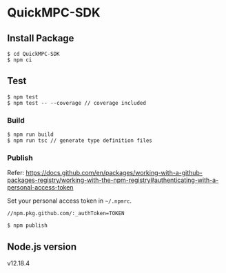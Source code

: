 # QuickMPC-SDK

## Install Package

```
$ cd QuickMPC-SDK
$ npm ci
```


## Test

```
$ npm test
$ npm test -- --coverage // coverage included
```

### Build

```
$ npm run build
$ npm run tsc // generate type definition files
```

### Publish
Refer: https://docs.github.com/en/packages/working-with-a-github-packages-registry/working-with-the-npm-registry#authenticating-with-a-personal-access-token

Set your personal access token in `~/.npmrc`.

```
//npm.pkg.github.com/:_authToken=TOKEN
```

```
$ npm publish
```

## Node.js version
v12.18.4
